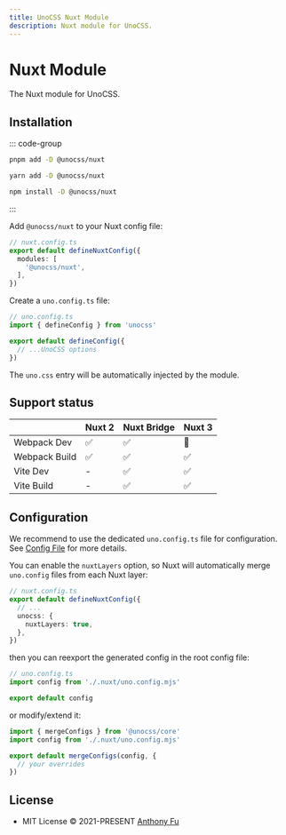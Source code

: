 ```yaml
---
title: UnoCSS Nuxt Module
description: Nuxt module for UnoCSS.
---
```


# Nuxt Module

The Nuxt module for UnoCSS.

## Installation

::: code-group
  ```bash [pnpm]
  pnpm add -D @unocss/nuxt
  ```
  ```bash [yarn]
  yarn add -D @unocss/nuxt
  ```
  ```bash [npm]
  npm install -D @unocss/nuxt
  ```
:::

Add `@unocss/nuxt` to your Nuxt config file:

```ts
// nuxt.config.ts
export default defineNuxtConfig({
  modules: [
    '@unocss/nuxt',
  ],
})
```

Create a `uno.config.ts` file:

```ts
// uno.config.ts
import { defineConfig } from 'unocss'

export default defineConfig({
  // ...UnoCSS options
})
```

The `uno.css` entry will be automatically injected by the module.

## Support status

| | Nuxt 2 | Nuxt Bridge | Nuxt 3 |
| --- | :-- | :-- | :-- |
| Webpack Dev | ✅ | ✅ | 🚧 |
| Webpack Build | ✅ | ✅ | ✅ |
| Vite Dev | - | ✅ | ✅ |
| Vite Build | - | ✅ | ✅ |

## Configuration

We recommend to use the dedicated `uno.config.ts` file for configuration. See [Config File](/guide/config-file) for more details.

You can enable the `nuxtLayers` option, so Nuxt will automatically merge `uno.config` files from each Nuxt layer:

```ts
// nuxt.config.ts
export default defineNuxtConfig({
  // ...
  unocss: {
    nuxtLayers: true,
  },
})
```

then you can reexport the generated config in the root config file:

```ts
// uno.config.ts
import config from './.nuxt/uno.config.mjs'

export default config
```

or modify/extend it:

```ts
import { mergeConfigs } from '@unocss/core'
import config from './.nuxt/uno.config.mjs'

export default mergeConfigs(config, {
  // your overrides
})
```

## License

- MIT License &copy; 2021-PRESENT [Anthony Fu](https://github.com/antfu)
